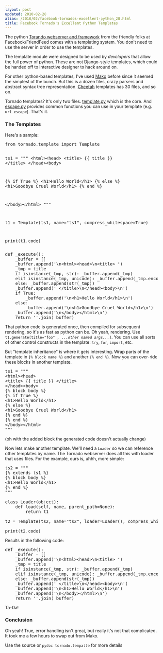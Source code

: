 ```yaml
---
layout: post
updated: 2010-02-20
alias: /2010/02/facebook-tornados-excellent-python_20.html
title: Facebook Tornado's Excellent Python Templates
---
```

<p> The python <a href="http://www.tornadoweb.org/">Torando webserver and framework</a> from the friendly folks at Facebook/FriendFeed comes with a templating system.  You don't need to use the server in order to use the templates.</p>

<p>
The template module were designed to be used by <i>developers</i> that allow the full power of python.  These are not Django-style templates, which could be handed off to interactive designer to hack around on.
</p>

<p>For other python-based templates, I've used <a href="http://www.makotemplates.org/">Mako</a> before since it seemed the simplest of the bunch.  But this is a dozen files, crazy parsers and abstract syntax tree representation.  <a href="http://www.cheetahtemplate.org/">Cheetah</a> templates has 30 files, and so on.</p>

<p>Tornado templates? It's only two files.
<a href="http://github.com/facebook/tornado/blob/master/tornado/template.py">template.py</a> which is the core.  And <a href="http://github.com/facebook/tornado/blob/master/tornado/escape.py">escape.py</a> provides common functions you can use in your template (e.g. <code>url_escape</code>).  That's it.
</p>

<h3>The Templates</h3>
<p>Here's a sample:</p>
<pre>
from tornado.template import Template

ts1 = """
&lt;html&gt;&lt;head&gt;
&lt;title&gt; &#123;&#123; title &#125;&#125; &lt;/title&gt;
&lt;/head&gt;&lt;body&gt;

&#123;% if True %&#125;
&lt;h1&gt;Hello World&lt;/h1&gt;
&#123;% else %&#125;
&lt;h1&gt;Goodbye Cruel World&lt;/h1&gt;
&#123;% end %&#125;

&lt;/body&gt;&lt;/html&gt;
"""

t1 = Template(ts1, name="ts1", compress_whitespace=True)

print(t1.code)
</pre>

<p></p>
<pre>
def _execute():
    _buffer = []
    _buffer.append('\n&lt;html&gt;&lt;head&gt;\n&lt;title&gt; ')
    _tmp = title
    if isinstance(_tmp, str): _buffer.append(_tmp)
    elif isinstance(_tmp, unicode): _buffer.append(_tmp.encode('utf-8'))
    else: _buffer.append(str(_tmp))
    _buffer.append(' &lt;/title&gt;\n&lt;/head&gt;&lt;body&gt;\n')
    if True:
        _buffer.append('\n&lt;h1&gt;Hello World&lt;/h1&gt;\n')
    else:
        _buffer.append('\n&lt;h1&gt;Goodbye Cruel World&lt;/h1&gt;\n')
    _buffer.append('\n&lt;/body&gt;&lt;/html&gt;\n')
    return ''.join(_buffer)
</pre>

<p>That python code is generated once, then compiled for subsequent rendering, so it's as fast as python can be. Oh yeah, rendering.   Use <code>t1.generate(title="foo" <i>, ...other named args...</i>)</code>.  You can use all sorts of other control constructs in the template: <code>try</code>, <code>for</code>, <code>import</code>, etc.
</p>

<p>But "template inheritance" is where it gets interesting.  Wrap parts of the template in <code>&#123;% block <i>name</i> %&#125;</code>  and another <code>&#123;% end %&#125;</code>.  Now you can over-ride these blocks in another template.  </p>

<pre>
ts1 = """
&lt;html&gt;&lt;head&gt;
&lt;title&gt; &#123;&#123; title &#125;&#125; &lt;/title&gt;
&lt;/head&gt;&lt;body&gt;
&#123;% block body %&#125;
&#123;% if True %&#125;
&lt;h1&gt;Hello World&lt;/h1&gt;
&#123;% else %&#125;
&lt;h1&gt;Goodbye Cruel World&lt;/h1&gt;
&#123;% end %&#125;
&#123;% end %&#125;
&lt;/body&gt;&lt;/html&gt;
"""
</pre>

<p>(oh with the added block the generated code doesn't actually change)</p>

<p>Now lets make another template.  We'll need a <code>Loader</code> so we can reference other templates by name.  The Tornado webserver does all this with loader that uses files. For the example, ours is, uhhh, more simple:</p>

<pre>
ts2 = """                                                                                                                    
&#123;% extends ts1 %&#125;                                                                                                            
&#123;% block body %&#125;                                                                                                             
&lt;h1&gt;Hello World&lt;/h1&gt;                                                                                                      
&#123;% end %&#125;                                                                                                                    
"""

class Loader(object):
    def load(self, name, parent_path=None):
        return t1

t2 = Template(ts2, name="ts2", loader=Loader(), compress_whitespace=True)

print(t2.code)
</pre>
<p>Results in the following code:</p>
<pre>
def _execute():
    _buffer = []
    _buffer.append('\n&lt;html&gt;&lt;head&gt;\n&lt;title&gt; ')
    _tmp = title
    if isinstance(_tmp, str): _buffer.append(_tmp)
    elif isinstance(_tmp, unicode): _buffer.append(_tmp.encode('utf-8'))
    else: _buffer.append(str(_tmp))
    _buffer.append(' &lt;/title&gt;\n&lt;/head&gt;&lt;body&gt;\n')
    _buffer.append('\n&lt;h1&gt;Hello World&lt;/h1&gt;\n')
    _buffer.append('\n&lt;/body&gt;&lt;/html&gt;\n')
    return ''.join(_buffer)
</pre>

<p>Ta-Da!</p>

<h3>Conclusion</h3>

<p>Oh yeah!  True, error handling isn't great, but really it's not that complicated. It took me a few hours to swap out from Mako.</p>

<p>Use the source or <code>pydoc tornado.tempalte</code> for more details</p>